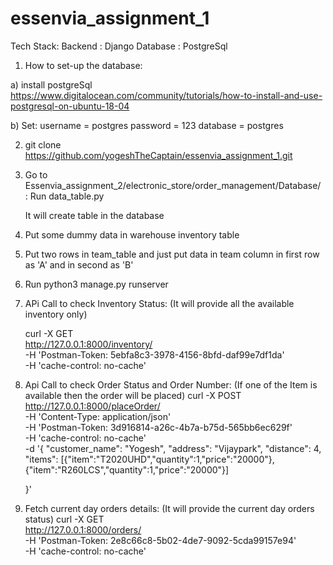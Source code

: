 # essenvia_assignment_1



Tech Stack:
Backend : Django
Database : PostgreSql

1) How to set-up the database:

a) install postgreSql
	https://www.digitalocean.com/community/tutorials/how-to-install-and-use-postgresql-on-ubuntu-18-04

b) Set:
	username = postgres
	password = 123
	database = postgres

2) git clone https://github.com/yogeshTheCaptain/essenvia_assignment_1.git

3) Go to Essenvia_assignment_2/electronic_store/order_management/Database/ :
	Run data_table.py

	It will create table in the database

4) Put some dummy data in warehouse inventory table

5) Put two rows in team_table and just put data in team column in first row as 'A' and in second as 'B'

5) Run python3 manage.py runserver

6) APi Call to check Inventory Status: (It will provide all the available inventory only)

	curl -X GET \
	  http://127.0.0.1:8000/inventory/ \
	  -H 'Postman-Token: 5ebfa8c3-3978-4156-8bfd-daf99e7df1da' \
	  -H 'cache-control: no-cache'

7) Api Call to check Order Status and Order Number: (If one of the Item is available then the order will be placed)
	curl -X POST \
	  http://127.0.0.1:8000/placeOrder/ \
	  -H 'Content-Type: application/json' \
	  -H 'Postman-Token: 3d916814-a26c-4b7a-b75d-565bb6ec629f' \
	  -H 'cache-control: no-cache' \
	  -d '{
	  "customer_name": "Yogesh",
	  "address": "Vijaypark",
	  "distance": 4,
	  "items": [{"item":"T2020UHD","quantity":1,"price":"20000"},{"item":"R260LCS","quantity":1,"price":"20000"}]
	  

	}'

8) Fetch current day orders details: (It will provide the current day orders status)
	curl -X GET \
	http://127.0.0.1:8000/orders/ \
	-H 'Postman-Token: 2e8c66c8-5b02-4de7-9092-5cda99157e94' \
	-H 'cache-control: no-cache'



